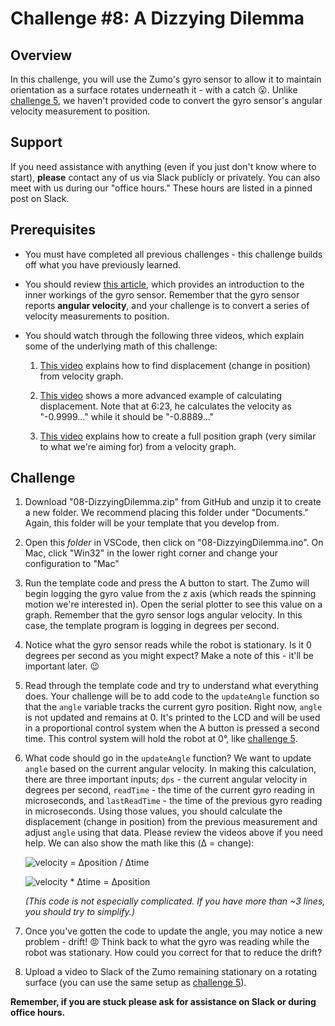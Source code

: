 # Challenge #8: A Dizzying Dilemma

## Overview

In this challenge, you will use the Zumo's gyro sensor to allow it to maintain orientation as a surface rotates underneath it - with a catch :open_mouth:. Unlike [challenge 5](../05-FindingTheWay), we haven't provided code to convert the gyro sensor's angular velocity measurement to position.

## Support

If you need assistance with anything (even if you just don't know where to start), **please** contact any of us via Slack publicly or privately. You can also meet with us during our "office hours." These hours are listed in a pinned post on Slack.

## Prerequisites

* You must have completed all previous challenges - this challenge builds off what you have previously learned.

* You should review [this article](https://learn.sparkfun.com/tutorials/gyroscope/all), which provides an introduction to the inner workings of the gyro sensor. Remember that the gyro sensor reports **angular velocity**, and your challenge is to convert a series of velocity measurements to position.

* You should watch through the following three videos, which explain some of the underlying math of this challenge:

    1. [This video](https://www.youtube.com/watch?v=DxJMDJSorMQ) explains how to find displacement (change in position) from velocity graph.

    2. [This video](https://www.youtube.com/watch?v=Ka9xWAmWBow) shows a more advanced example of calculating displacement. Note that at 6:23, he calculates the velocity as "-0.9999..." while it should be "-0.8889..."

    3. [This video](https://www.youtube.com/watch?v=vPhwP-w5tUU) explains how to create a full position graph (very similar to what we're aiming for) from a velocity graph.

## Challenge

1. Download "08-DizzyingDilemma.zip" from GitHub and unzip it to create a new folder. We recommend placing this folder under "Documents." Again, this folder will be your template that you develop from.

2. Open this *folder* in VSCode, then click on "08-DizzyingDilemma.ino". On Mac, click "Win32" in the lower right corner and change your configuration to "Mac"

3. Run the template code and press the A button to start. The Zumo will begin logging the gyro value from the z axis (which reads the spinning motion we're interested in). Open the serial plotter to see this value on a graph. Remember that the gyro sensor logs angular velocity. In this case, the template program is logging in degrees per second.

4. Notice what the gyro sensor reads while the robot is stationary. Is it 0 degrees per second as you might expect? Make a note of this - it'll be important later. :wink:

5. Read through the template code and try to understand what everything does. Your challenge will be to add code to the `updateAngle` function so that the `angle` variable tracks the current gyro position. Right now, `angle` is not updated and remains at 0. It's printed to the LCD and will be used in a proportional control system when the A button is pressed a second time. This control system will hold the robot at 0°, like [challenge 5](../05-FindingTheWay).

6. What code should go in the `updateAngle` function? We want to update `angle` based on the current angular velocity. In making this calculation, there are three important inputs; `dps` - the current angular velocity in degrees per second, `readTime` - the time of the current gyro reading in microseconds, and `lastReadTime` - the time of the previous gyro reading in microseconds. Using those values, you should calculate the displacement (change in position) from the previous measurement and adjust `angle` using that data. Please review the videos above if you need help. We can also show the math like this (Δ = change):

    ![velocity = Δposition / Δtime](https://latex.codecogs.com/gif.latex?\fn_phv&space;velocity=\frac{\Delta&space;position}{\Delta&space;time})

    ![velocity * Δtime = Δposition](https://latex.codecogs.com/gif.latex?\fn_phv&space;velocity*\Delta&space;time=\Delta&space;position)

    *(This code is not especially complicated. If you have more than ~3 lines, you should try to simplify.)*

7. Once you've gotten the code to update the angle, you may notice a new problem - drift! :rage: Think back to what the gyro was reading while the robot was stationary. How could you correct for that to reduce the drift?

8. Upload a video to Slack of the Zumo remaining stationary on a rotating surface (you can use the same setup as [challenge 5](../05-FindingTheWay)).

**Remember, if you are stuck please ask for assistance on Slack or during office hours.**